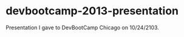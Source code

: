 devbootcamp-2013-presentation
=============================

Presentation I gave to DevBootCamp Chicago on 10/24/2103.
